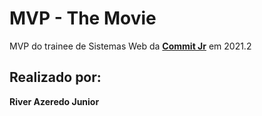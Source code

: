 # MVP - The Movie
MVP do trainee de Sistemas Web da [**Commit Jr**](https://github.com/CommitJr) em 2021.2

## Realizado por:

**River Azeredo Junior**